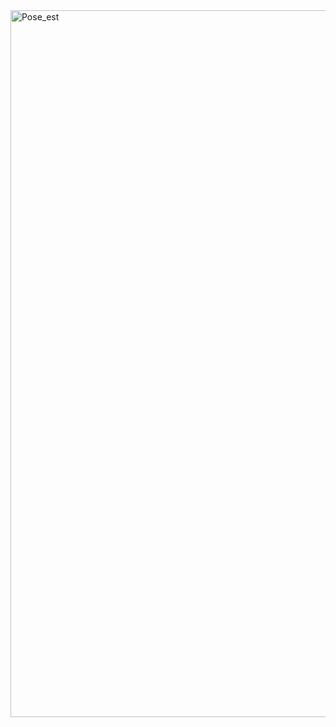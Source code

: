 <img width="1131" alt="Pose_est" src="https://github.com/user-attachments/assets/e538fba7-57f5-411d-8d97-347adcbc72ca" />
